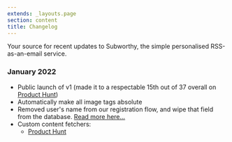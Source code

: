 ```yaml
---
extends: _layouts.page
section: content
title: Changelog
---
```


Your source for recent updates to Subworthy, the simple personalised RSS-as-an-email service.


### January 2022

- Public launch of v1 (made it to a respectable 15th out of 37 overall on [Product Hunt](https://www.producthunt.com/posts/subworthy))
- Automatically make all image tags absolute
- Removed user's name from our registration flow, and wipe that field from the database. [Read more here...](/post/20220121-privacy-and-removing-users-names-from-the-database/)
- Custom content fetchers:
    - [Product Hunt](https://www.producthunt.com)